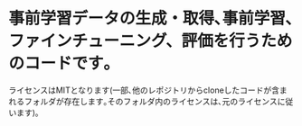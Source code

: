 # 事前学習データの生成・取得､事前学習､ファインチューニング、評価を行うためのコードです｡
ライセンスはMITとなります(一部､他のレポジトリからcloneしたコードが含まれるフォルダが存在します｡そのフォルダ内のライセンスは､元のライセンスに従います)｡
